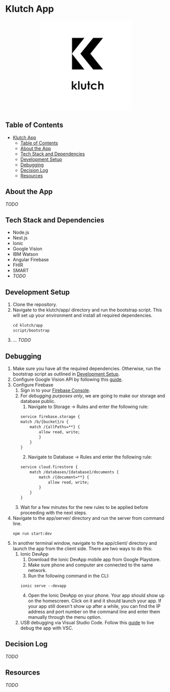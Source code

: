 # Klutch App
<p align="center">
  <img src="../logo.png" alt="Klutch logo"/>
</p>

Table of Contents
---
- [Klutch App](#klutch-app)
  - [Table of Contents](#table-of-contents)
  - [About the App](#about-the-app)
  - [Tech Stack and Dependencies](#tech-stack-and-dependencies)
  - [Development Setup](#development-setup)
  - [Debugging](#debugging)
  - [Decision Log](#decision-log)
  - [Resources](#resources)


## About the App
*TODO*

## Tech Stack and Dependencies
- Node.js
- Nest.js
- Ionic
- Google Vision
- IBM Watson
- Angular Firebase
- FHIR
- SMART
- *TODO*

## Development Setup
1. Clone the repository.
2. Navigate to the klutch/app/ directory and run the bootstrap script. This will set up your environment and install all required dependencies.
   ```
   cd klutch/app
   script/bootstrap
   ```
3. ... *TODO*

## Debugging
1. Make sure you have all the required dependencies. Otherwise, run the bootstrap script as outlined in [Development Setup](#development-setup).
2. Configure Google Vision API by following this [guide](https://cloud.google.com/vision/docs/before-you-begin).
3. Configure Firebase
   1. Sign in to your [Firebase Console](https://console.firebase.google.com/).
   2. For *debugging purposes only*, we are going to make our storage and database public.
      1. Navigate to Storage &rightarrow; Rules and enter the following rule:
        ```
        service firebase.storage {
        match /b/{bucket}/o {
            match /{allPaths=**} {
                allow read, write;
                }
            }   
        }
        ```
      2. Navigate to Database &rightarrow; Rules and enter the following rule:
        ```
        service cloud.firestore {
            match /databases/{database}/documents {
                match /{document=**} {
                    allow read, write;
                }
            }
        }
        ```
    3. Wait for a few minutes for the new rules to be applied before proceeding with the next steps.
4. Navigate to the app/server/ directory and run the server from command line.
   ``` 
   npm run start:dev
   ```
5. In another terminal window, navigate to the app/client/ directory and launch the app from the client side. There are two ways to do this:
   1. Ionic DevApp
      1. Download the Ionic DevApp mobile app from Google Playstore.
      2. Make sure phone and computer are connected to the same network.
      3. Run the following command in the CLI:
        ```
        ionic serve --devapp
        ```
      4. Open the Ionic DevApp on your phone. Your app should show up on the homescreen. Click on it and it should launch your app. If your app still doesn't show up after a while, you can find the IP address and port number on the command line and enter them manually through the menu option. 
   2. USB debugging via Visual Studio Code. Follow this [guide](https://geeklearning.io/live-debug-your-cordova-ionic-application-with-visual-studio-code/) to live debug the app with VSC.
   
## Decision Log
*TODO*

## Resources
*TODO*